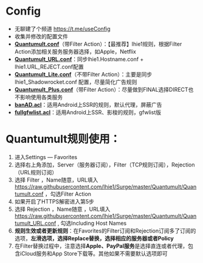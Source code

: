 # Config
* 无聊建了个频道 https://t.me/useConfig
* 收集并修改的配置文件
* **[Quantumult.conf](https://raw.githubusercontent.com/lhie1/Surge/master/Quantumult/Quantumult.conf)**（带Filter Action）：【最推荐】lhie1规则，根据Filter Action添加相关服务服务器选择，如Apple，Netflix
* **[Quantumult_URL.conf](https://raw.githubusercontent.com/lhie1/Surge/master/Quantumult/Quantumult_URL.conf)**：同步lhie1.Hostname.conf + lhie1.URL_REJECT.conf配置
* **[Quantumult_Lite.conf](https://raw.githubusercontent.com/shigalin/Config/master/Quantumult_Lite.conf)**（不带Filter Action）：主要是同步lhie1_Shadowrocket.conf 配置，尽量简化广告规则
* **[Quantumult_Plus.conf](https://raw.githubusercontent.com/shigalin/Config/master/Quantumult_Plus.conf)**（带Filter Action）：尽量做到FINAL选择DIRECT也不影响使用各类服务
* **[banAD.acl](https://raw.githubusercontent.com/shigalin/Config/master/banAD.acl)**：适用Android上SSR的规则，默认代理，屏蔽广告
* **[fullgfwlist.acl](https://raw.githubusercontent.com/shigalin/Config/master/fullgfwlist.acl)**：适用Android上SSR、影梭的规则，gfwlist版

# Quantumult规则使用：
1. 进入Settings — Favorites
2. 选择右上角添加，Server（服务器订阅），Filter（TCP规则订阅），Rejection（URL规则订阅）
3. 选择 Filter ，Name随意，URL填入 https://raw.githubusercontent.com/lhie1/Surge/master/Quantumult/Quantumult.conf  ，勾选Filter Action
4. 如果开启了HTTPS解密进入第5步
5. 选择 Rejection ，Name随意 ，URL填入 https://raw.githubusercontent.com/lhie1/Surge/master/Quantumult/Quantumult_URL.conf , 勾选Including Host Names
6. **规则生效或者更新规则**：在Favorites的Filter订阅和Rejection订阅多了订阅的选项，**左滑选项，选择Replace替换，选择相应的服务器或者Policy**
7. 在Filter替换过程中，注意选择**Apple、PayPal服务**是选择直连或者代理，包含iCloud服务和App Store下载等。其他如果不需要默认选项即可

